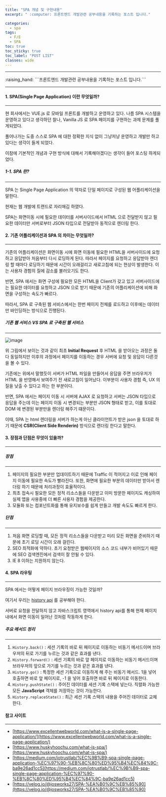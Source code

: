 ```yaml
---
title: "SPA 개념 및 구현내용"
excerpt: " :computer: 프론트엔드 개발관련 공부내용을 기록하는 포스트 입니다."

categories:
  - spa
tags:
  - F/E
  - SPA
toc: true
toc_sticky: true
toc_label: "POST LIST"
classes: wide
---
```


<hr>
:raising_hand:  ```프론트엔드 개발관련 공부내용을 기록하는 포스트 입니다.```
<hr>

#### 1. SPA(Single Page Application) 이란 무엇일까?

---

현 회사에서는 VUE.js 로 모바일 프론트를 개발하고 운영하고 있다.
나름 SPA 시스템을 운영하고 있다고 생각하던 찰나, Vanilla JS 로 SPA 페이지를 구현하는 과제 문제를 풀게되었다.

풀어나가는 도중 스스로 SPA 에 대한 정확한 지식 없이 그냥저냥 운영하고 개발만 하고 있다는 생각이 들게 되었다.

이참에 기본적인 개념과 구현 방식에 대해서 기록해야겠다는 생각이 들어 포스팅 하게되었다.

##### 1-1. SPA 란?

---

SPA 는 Single Page Application 의 약자로 단일 페이지로 구성된 웹 어플리케이션을 말한다.

현재는 웹 개발에 트랜드로 자리매김 하였다.

SPA는 화면이동 시에 필요한 데이터를 서버사이드에서 HTML 으로 전달받지 않고 필요한 데이터만 서버로부터 JSON 타입으로 전달받아 동적으로 렌더링 한다.

#### 2. 기존 어플리케이션과 SPA 의 차이는 무엇일까?

---

기존의 어플리케이션은 화면이동 시에 화면 이동에 필요한 HTML을 서버사이드에 요청하고 응답받아 처음부터 다시 로딩하게 된다. 따라서 페이지를 요청하고 응답받아 렌더링 할 때마다 로딩하기 때문에 시간이 오래걸리고 새로고침에 되는 현상이 발생한다. 이는 사용자 경험의 질에 감소를 불러오기도 한다.

반면, SPA 에서는 화면 구성에 필요한 모든 HTML을 Client가 갖고 있고 서버사이드에는 필요한 데이터를 요청하고 JSON 으로 받기 때문에 기존의 어플리케이션에 비해 화면을 구성하는 속도가 빠르다.

따라서, SPA 로 구축된 웹 서비스에서는 한번 페이지 전체를 로드하고 이후에는 데이터만 바인딩하는 방식으로 진행된다.

##### 기존 웹 서비스 VS SPA 로 구축된 웹 서비스

---

![image](https://user-images.githubusercontent.com/56063287/147478058-4df90a35-e70a-4809-8304-4d7879853773.png)

위 그림에서 보이는 것과 같이 최초 **Initial Request** 후 HTML 을 받아오는 과정은 둘다 동일하지만 이후의 과정에서 페이지를 이동하는 경우 서버에 요청 및 응답이 다른것을 볼 수 있다.

기존에는 위에서 말했듯이 서버가 HTML 파일을 만들어서 응답을 주면 브라우저가 HTML 을 반영해서 보여주기 전 새로고침이 일어났다. 이부분이 사용자 경험 즉, UX 의 질을 낮출 수 있다고 하는 한 부분이다.

반면, SPA 에서는 페이지 이동 시 서버에 AJAX 로 요청하고 서버는 JSON 타입으로 응답을 주는데 이는 페이지 이동 시 변경되는 부분만 JSON 형태로 받고, 이를 토대로 DOM 에 변경된 부분만을 렌더링 해주기 떄문이다.

이때, SPA 는 html 렌더링을 서버가 하는게 아닌 클라이언트가 받은 json 을 토대로 하기 때문에 **CSR(Client Side Renderin)** 방식으로 렌더링 한다고 말한다.

#### 3. 장점과 단점은 무엇이 있을까?

---

##### 장점

---

1. 페이지의 필요한 부분만 업데이트하기 때문에 Traffic 이 적어지고 이로 인해 페이지 이동에 필요한 속도가 빨라진다. 또한, 화면에 필요한 부분의 데이터만 받아서 렌더링 하기 때문에 처리과정이 효율적이다.
2. 최초 접속시 필요한 모든 정적 리소스들을 다운받고 이미 방문한 페이지도 캐싱하여 실제 앱을 사용중에 더 빠른 사용자 경험을 제공한다.
3. 모듈화 또는 컴포넌트화를 통해 유지보수를 쉽게 만들고 개발 속도도 빠르게 한다.

##### 단점

---

1. 처음 화면 로딩할 때, 모든 정적 리소스들을 다운받고 미리 모든 화면을 준비하기 때문에 초기 로딩 시간이 오래 걸린다.
2. SEO 최적화에 약하다. 초기 요청받은 웹페이지의 소스 코드 내부가 비어있기 때문에 SEO 검색엔진에서 검색이 잘 안될 수 있다.
3. IE 8 이하는 지원하지 않는다.

#### 4. SPA 라우팅

---

SPA 에서는 어떻게 페이지 브라우징이 가능한 것일까?

여기서 우리는 [history api](https://developer.mozilla.org/ko/docs/Web/API/History_API) 를 공부해야 한다.

서버로 요청을 전달하지 않고 자바스크립트 영역에서 history api를 통해 현재 페이지 내에서 화면 이동이 일어난 것처럼 작동하게 한다.

##### 주요 메서드 정리

---

1. `History.back()` : 세션 기록의 바로 뒤 페이지로 이동하는 비동기 메서드이며 브라우저의 뒤로 가기를 누르는 것과 같은 효과를 낸다.
2. `History.forward()` : 세션 기록의 바로 앞 페이지로 이동하는 비동기 메서드이며 브라우저의 앞으로 가기를 누르는 것과 같은 효과를 낸다.
3. `History.go()` : 특정한 세션 기록으로 이동하게 해 주는 비동기 메서드. 1을 넣어 호출하면 바로 앞 페이지로, -1 을 넣어 호출하면 바로 뒤 페이지로 이동한다.
4. `History.pushState()` : 주어진 데이터를 세션 기록 스택에 넣는다. 직렬화 가능한 모든 **JavaScript** 객체를 저장하는 것이 가능한다.
5. `History.replaceState()` : 최근 세션 기록 스택의 내용을 주어진 데이터로 교체한다.

#### 참고 사이트

---

- [https://www.excellentwebworld.com/what-is-a-single-page-application/](https://www.excellentwebworld.com/what-is-a-single-page-application/)
- [https://www.huskyhoochu.com/what-is-spa/](https://www.huskyhoochu.com/what-is-spa/)
- [https://medium.com/iotrustlab/%EC%9B%B9-spa-single-page-application-%EC%97%90-%EB%8C%80%ED%95%B4%EC%84%9C-ba9e26ad1cc5](https://medium.com/iotrustlab/%EC%9B%B9-spa-single-page-application-%EC%97%90-%EB%8C%80%ED%95%B4%EC%84%9C-ba9e26ad1cc5)
- [https://velog.io/@josworks27/SPA-%EA%B0%9C%EB%85%90](https://velog.io/@josworks27/SPA-%EA%B0%9C%EB%85%90)
